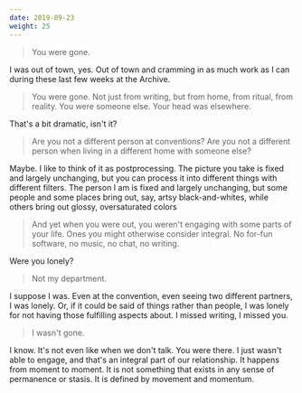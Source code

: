 ```yaml
---
date: 2019-09-23
weight: 25
---
```


> You were gone.

I was out of town, yes. Out of town and cramming in as much work as I can during these last few weeks at the Archive.

> You were gone. Not just from writing, but from home, from ritual, from reality. You were someone else. Your head was elsewhere.

That's a bit dramatic, isn't it?

> Are you not a different person at conventions? Are you not a different person when living in a different home with someone else?

Maybe. I like to think of it as postprocessing. The picture you take is fixed and largely unchanging, but you can process it into different things with different filters. The person I am is fixed and largely unchanging, but some people and some places bring out, say, artsy black-and-whites, while others bring out glossy, oversaturated colors

> And yet when you were out, you weren't engaging with some parts of your life. Ones you might otherwise consider integral. No for-fun software, no music, no chat, no writing.

Were you lonely?

> Not my department.

I suppose I was. Even at the convention, even seeing two different partners, I was lonely. Or, if it could be said of things rather than people, I was lonely for not having those fulfilling aspects about. I missed writing, I missed you.

> I wasn't gone.

I know. It's not even like when we don't talk. You were there. I just wasn't able to engage, and that's an integral part of our relationship. It happens from moment to moment. It is not something that exists in any sense of permanence or stasis. It is defined by movement and momentum.
